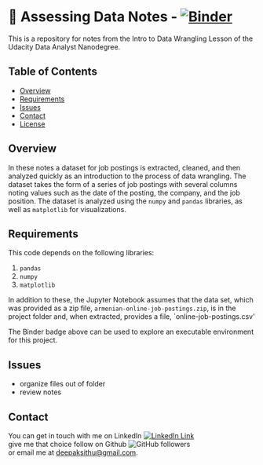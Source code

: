 # :notebook: Assessing Data Notes -  [![Binder](https://mybinder.org/badge_logo.svg)](https://mybinder.org/v2/gh/deepaksithu/Intro_to_Data_Wrangling/master?filepath=Intro%20to%20Data%20Wrangling.ipynb)
This is a repository for notes from the Intro to Data Wrangling Lesson of the Udacity Data Analyst Nanodegree.

## Table of Contents
- [Overview](#overview)
- [Requirements](#requirements) 
- [Issues](#issues) 
- [Contact](#contact)
- [License](#license)

## Overview
In these notes a dataset for job postings is extracted, cleaned, and then analyzed quickly as an introduction to the process of data wrangling. The dataset takes the form of a series of job postings with several columns noting values such as the date of the posting, the company, and the job position. The dataset is analyzed using the `numpy` and `pandas` libraries, as well as `matplotlib` for visualizations.

## Requirements
This code depends on the following libraries:
1. `pandas`
2. `numpy`
3. `matplotlib`

In addition to these, the Jupyter Notebook assumes that the data set, which was provided as a zip file, `armenian-online-job-postings.zip`, is in the project folder and, when extracted, provides a file, `online-job-postings.csv'

The Binder badge above can be used to explore an executable environment for this project.

## Issues

- organize files out of folder
- review notes

## Contact
You can get in touch with me on LinkedIn [![LinkedIn Link](https://img.shields.io/badge/Connect-deepaksithu-blue.svg?logo=linkedin&longCache=true&style=social&label=Connect
)](https://www.linkedin.com/in/deepaksithu) <br>
give me that choice follow on Github      ![GitHub followers](https://img.shields.io/github/followers/deepaksithu?style=social)<br>
or email me at deepaksithu@gmail.com.
